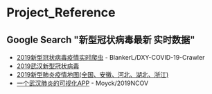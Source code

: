 # Project_Reference
## Google Search "新型冠状病毒最新 实时数据"
   * [2019新型冠状病毒疫情实时爬虫](https://github.com/BlankerL/DXY-COVID-19-Crawler) - BlankerL/DXY-COVID-19-Crawler<br>
   * [2019武汉新型冠状病毒](http://cuihuan.net/wuhan/news.html)<br>
   * [2019新型肺炎疫情地图(全国、安徽、河北、湖北、浙江)](https://yiqing.ahusmart.com/)<br>
   * [一个武汉肺炎的可视化APP](https://github.com/Moyck/2019NCOV) - Moyck/2019NCOV<br>
